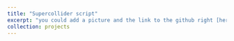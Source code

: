 ```yaml
---
title: "Supercollider script"
excerpt: "you could add a picture and the link to the github right [here]()<br/><img src='/images/500x300.png'>"
collection: projects
---
```


